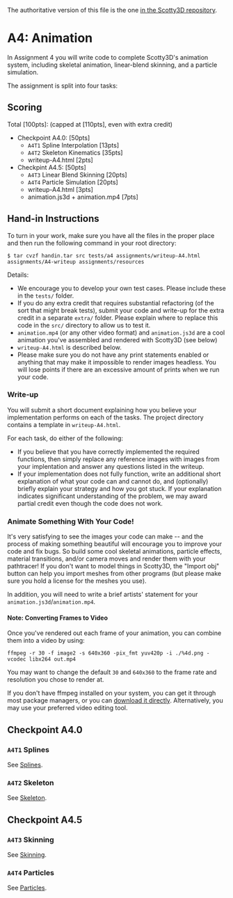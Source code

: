 The authoritative version of this file is the one [in the Scotty3D repository](https://github.com/CMU-Graphics/Scotty3D/blob/main/assignments/A4.md).

# A4: Animation

In Assignment 4 you will write code to complete Scotty3D's animation system, including skeletal animation, linear-blend skinning, and a particle simulation.

The assignment is split into four tasks:

## Scoring

Total [100pts]: (capped at [110pts], even with extra credit)
- Checkpoint A4.0: [50pts]
	- `A4T1` Spline Interpolation [13pts]
	- `A4T2` Skeleton Kinematics [35pts]
	- writeup-A4.html [2pts]
- Checkpint A4.5: [50pts]
	- `A4T3` Linear Blend Skinning [20pts]
	- `A4T4` Particle Simulation [20pts]
	- writeup-A4.html [3pts]
	- animation.js3d + animation.mp4 [7pts]
## Hand-in Instructions

To turn in your work, make sure you have all the files in the proper place and then run the following command in your root directory:
```
$ tar cvzf handin.tar src tests/a4 assignments/writeup-A4.html assignments/A4-writeup assignments/resources
```

Details:
- We encourage you to develop your own test cases. Please include these in the `tests/` folder.
- If you do any extra credit that requires substantial refactoring (of the sort that might break tests), submit your code and write-up for the extra credit in a separate `extra/` folder. Please explain where to replace this code in the `src/` directory to allow us to test it.
- `animation.mp4` (or any other video format) and `animation.js3d` are a cool animation you've assembled and rendered with Scotty3D (see below)
- `writeup-A4.html` is described below.
- Please make sure you do not have any print statements enabled or anything that may make it impossible to render images headless. You will lose points if there are an excessive amount of prints when we run your code.

### Write-up
You will submit a short document explaining how you believe your implementation performs on each of the tasks. The project directory contains a template in `writeup-A4.html`.

For each task, do either of the following:
* If you believe that you have correctly implemented the required functions, then simply replace any reference images with images from your implentation and answer any questions listed in the writeup. 
* If your implementation does not fully function, write an additional short explanation of what your code can and cannot do, and (optionally) briefly explain your strategy and how you got stuck. If your explanation indicates significant understanding of the problem, we may award partial credit even though the code does not work.

### Animate Something With Your Code!
It's very satisfying to see the images your code can make -- and the process of making something beautiful will encourage you to improve your code and fix bugs.
So build some cool skeletal animations, particle effects, material transitions, and/or camera moves and render them with your pathtracer!
If you don't want to model things in Scotty3D, the "Import obj" button can help you import meshes from other programs (but please make sure you hold a license for the meshes you use).

In addition, you will need to write a brief artists' statement for your `animation.js3d`/`animation.mp4`.

#### Note: Converting Frames to Video

Once you've rendered out each frame of your animation, you can combine them into a video by using:

`ffmpeg -r 30 -f image2 -s 640x360 -pix_fmt yuv420p -i ./%4d.png -vcodec libx264 out.mp4`

You may want to change the default `30` and `640x360` to the frame rate and resolution you chose to render at.

If you don't have ffmpeg installed on your system, you can get it through most package managers, or you can [download it directly](https://ffmpeg.org/download.html). Alternatively, you may use your preferred video editing tool.


## Checkpoint A4.0

### `A4T1` Splines
See [Splines](A4/T1_splines.md).

### `A4T2` Skeleton
See [Skeleton](A4/T2-skeleton.md).

## Checkpoint A4.5

### `A4T3` Skinning
See [Skinning](A4/T3_skinning.md).

### `A4T4` Particles
See [Particles](A4/T4-particles.md).